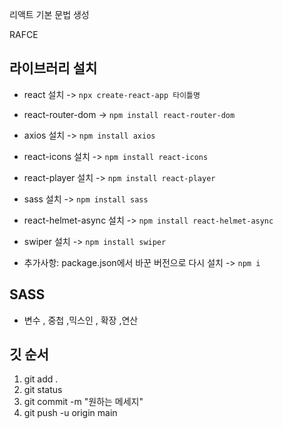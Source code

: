 리액트 기본 문법 생성

RAFCE

## 라이브러리 설치

- react 설치 -> `npx create-react-app 타이틀명`
- react-router-dom -> `npm install react-router-dom`
- axios 설치 -> `npm install axios`
- react-icons 설치 -> `npm install react-icons`
- react-player 설치 -> `npm install react-player`
- sass 설치 -> `npm install sass`
- react-helmet-async 설치 -> `npm install react-helmet-async`
- swiper 설치 -> `npm install swiper`

- 추가사항: package.json에서 바꾼 버전으로 다시 설치 -> `npm i`

## SASS

- 변수 , 중첩 ,믹스인 , 확장 ,연산

## 깃 순서

1. git add .
2. git status
3. git commit -m "원하는 메세지"
4. git push -u origin main
